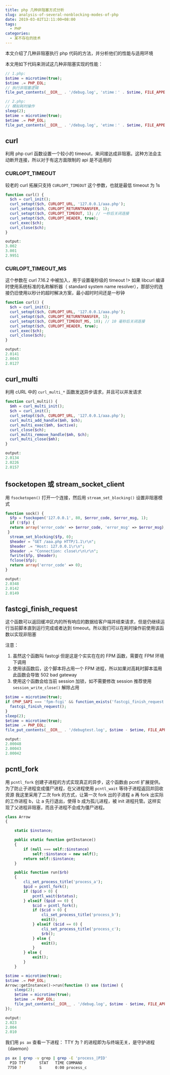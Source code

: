 ```yaml
---
title: php 几种非阻塞方式分析
slug: analysis-of-several-nonblocking-modes-of-php
date: 2019-03-02T12:11:00+08:00
tags:
  - PHP
categories:
  - 某不存在的技术
---
```


本文介绍了几种非阻塞执行 php 代码的方法，并分析他们的性能与适用环境

<!--more-->

本文用如下代码来测试这几种非阻塞实现的性能：

```php
// 1.php:
$stime = microtime(true);
$stime .= PHP_EOL;
// 执行非阻塞逻辑
file_put_contents(__DIR__ . '/debug.log', 'stime：' . $stime, FILE_APPEND);

// 2.php:
// 模拟耗时操作
sleep(2);
$etime = microtime(true);
$etime .= PHP_EOL;
file_put_contents(__DIR__ . '/debug.log', 'etime：' . $etime, FILE_APPEND);
```

## curl

利用 php curl 函数设置一个较小的 timeout，来间接达成非阻塞。这种方法会主动断开连接，所以对于有这方面限制的 api 是不适用的

### CURLOPT_TIMEOUT

较老的 curl 拓展只支持 `CURLOPT_TIMEOUT` 这个参数，也就是最低 timeout 为 1s

```php
function curl() {
  $ch = curl_init();
  curl_setopt($ch, CURLOPT_URL, '127.0.0.1/aaa.php');
  curl_setopt($ch, CURLOPT_RETURNTRANSFER, 1);
  curl_setopt($ch, CURLOPT_TIMEOUT, 1); // 一秒后关闭连接
  curl_setopt($ch, CURLOPT_HEADER, true);
  curl_exec($ch);
  curl_close($ch);
}

output:
3.002
3.001
2.9951
```

### CURLOPT_TIMEOUT_MS

这个参数在 curl 7.16.2 中被加入，用于设置毫秒级的 timeout
!> 如果 libcurl 编译时使用系统标准的名称解析器（ standard system name resolver），那部分的连接仍旧使用以秒计的超时解决方案，最小超时时间还是一秒钟

```php
function curl() {
  $ch = curl_init();
  curl_setopt($ch, CURLOPT_URL, '127.0.0.1/aaa.php');
  curl_setopt($ch, CURLOPT_RETURNTRANSFER, 1);
  curl_setopt($ch, CURLOPT_TIMEOUT_MS, 10); // 10 毫秒后关闭连接
  curl_setopt($ch, CURLOPT_HEADER, true);
  curl_exec($ch);
  curl_close($ch);
}

output:
2.0141
2.0043
2.0127
```

## curl_multi

利用 cURL 中的 `curl_multi_*` 函数发送异步请求，并且可以并发请求

```php
function curl_multi() {
  $mh = curl_multi_init();
  $ch = curl_init();
  curl_setopt($ch, CURLOPT_URL, '127.0.0.1/aaa.php');
  curl_multi_add_handle($mh, $ch);
  curl_multi_exec($mh, $active);
  curl_close($ch);
  curl_multi_remove_handle($mh, $ch);
  curl_multi_close($mh);
}

output:
2.0134
2.0226
2.0157
```

## fsocketopen 或 stream_socket_client

用 `fsocketopen()` 打开一个连接，然后用 `stream_set_blocking()` 设置非阻塞模式

```php
function sock() {
  $fp = fsockopen('127.0.0.1', 80, $error_code, $error_msg, 1);
  if (!$fp) {
  return array('error_code' => $error_code, 'error_msg' => $error_msg);
 }
  stream_set_blocking($fp, 0);
  $header = "GET /aaa.php HTTP/1.1\r\n";
  $header .= "Host: 127.0.0.1\r\n";
  $header .= "Connection: close\r\n\r\n";
  fwrite($fp, $header);
  fclose($fp);
  return array('error_code' => 0);
}

output:
2.0348
2.0142
2.0149
```

## fastcgi_finish_request

这个函数可以返回缓冲区内的所有响应的数据给客户端并结束请求，但是仍继续运行当前脚本直到运行完成或者达到 timeout。所以我们可以在耗时操作前使用该函数以实现非阻塞

注意：

1.  虽然这个函数叫 fastcgi 但是这是个实实在在的 FPM 函数，需要在 FPM 环境下调用
2.  使用该函数后，这个脚本将占用一个 FPM 进程，所以如果对高耗时脚本滥用此函数会导致 502 bad gateway
3.  使用这个函数会给当前 session 加锁，如不需要修改 session 推荐使用 `session_write_close()` 解除占用

```php
$stime = microtime(true);
if (PHP_SAPI === 'fpm-fcgi' && function_exists('fastcgi_finish_request')) {
  fastcgi_finish_request();
}
sleep(2);
$etime = microtime(true);
$etime .= PHP_EOL;
file_put_contents(__DIR__ . '/debugtest.log', $stime - $etime, FILE_APPEND);

output:
2.00048
2.00043
2.00042
```

## pcntl_fork

用 `pcntl_fork` 创建子进程的方式实现真正的异步，这个函数由 pcntl 扩展提供。
为了防止子进程变成僵尸进程，在父进程使用 `pcntl_wait` 等待子进程返回并回收资源
我这里采用了二次 fork 的方式，让第一次 fork 出的子进程 a 再 fork 出实际的工作进程 b，让 a 先行退出，使得 b 成为孤儿进程，被 init 进程托管。这样实现了父进程非阻塞，而且子进程不会成为僵尸进程。

```php
class Arrow
{

    static $instance;

    public static function getInstance()
    {
        if (null === self::$instance)
            self::$instance = new self();
        return self::$instance;
    }

    public function run($rb)
    {
        cli_set_process_title('process_a');
        $pid = pcntl_fork();
        if ($pid > 0) {
            pcntl_wait($status);
        } elseif ($pid == 0) {
            $cid = pcntl_fork();
            if ($cid > 0) {
                cli_set_process_title('process_b');
                exit();
            } elseif ($cid == 0) {
                cli_set_process_title('process_c');
                $rb();
            } else {
                exit();
            }
        } else {
            exit();
        }
    }

$stime = microtime(true);
$stime .= PHP_EOL;
Arrow::getInstance()->run(function () use ($stime) {
    sleep(2);
    $etime = microtime(true);
    $etime .= PHP_EOL;
    file_put_contents(__DIR__ . '/debug.log', $stime - $etime, FILE_APPEND);
});

output:
2.023
2.004
2.010

```

我们用 `ps ax` 查看一下进程：
TTY 为 ? 的进程即为与终端无关，是守护进程（daemon）

```bash
ps ax | grep -v grep | grep -E 'process_|PID'
  PID TTY      STAT   TIME COMMAND
 7750 ?        S      0:00 process_c
```
